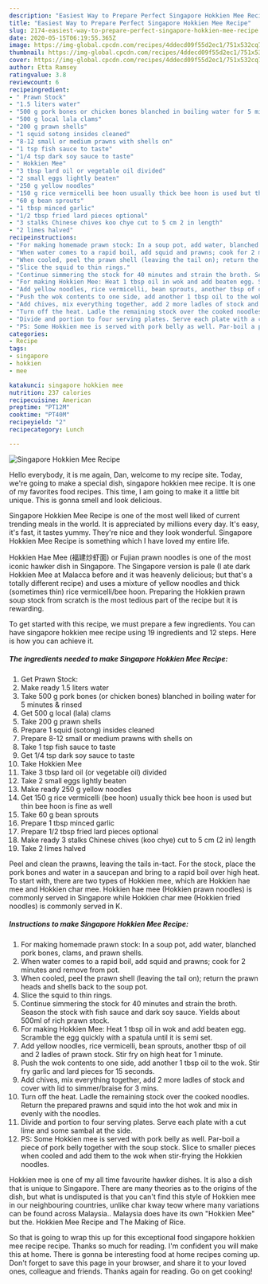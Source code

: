 ```yaml
---
description: "Easiest Way to Prepare Perfect Singapore Hokkien Mee Recipe"
title: "Easiest Way to Prepare Perfect Singapore Hokkien Mee Recipe"
slug: 2174-easiest-way-to-prepare-perfect-singapore-hokkien-mee-recipe
date: 2020-05-15T06:19:55.365Z
image: https://img-global.cpcdn.com/recipes/4ddecd09f55d2ec1/751x532cq70/singapore-hokkien-mee-recipe-recipe-main-photo.jpg
thumbnail: https://img-global.cpcdn.com/recipes/4ddecd09f55d2ec1/751x532cq70/singapore-hokkien-mee-recipe-recipe-main-photo.jpg
cover: https://img-global.cpcdn.com/recipes/4ddecd09f55d2ec1/751x532cq70/singapore-hokkien-mee-recipe-recipe-main-photo.jpg
author: Etta Ramsey
ratingvalue: 3.8
reviewcount: 6
recipeingredient:
- " Prawn Stock"
- "1.5 liters water"
- "500 g pork bones or chicken bones blanched in boiling water for 5 minutes  rinsed"
- "500 g local lala clams"
- "200 g prawn shells"
- "1 squid sotong insides cleaned"
- "8-12 small or medium prawns with shells on"
- "1 tsp fish sauce to taste"
- "1/4 tsp dark soy sauce to taste"
- " Hokkien Mee"
- "3 tbsp lard oil or vegetable oil divided"
- "2 small eggs lightly beaten"
- "250 g yellow noodles"
- "150 g rice vermicelli bee hoon usually thick bee hoon is used but thin bee hoon is fine as well"
- "60 g bean sprouts"
- "1 tbsp minced garlic"
- "1/2 tbsp fried lard pieces optional"
- "3 stalks Chinese chives koo chye cut to 5 cm 2 in length"
- "2 limes halved"
recipeinstructions:
- "For making homemade prawn stock: In a soup pot, add water, blanched pork bones, clams, and prawn shells."
- "When water comes to a rapid boil, add squid and prawns; cook for 2 minutes and remove from pot."
- "When cooled, peel the prawn shell (leaving the tail on); return the prawn heads and shells back to the soup pot."
- "Slice the squid to thin rings."
- "Continue simmering the stock for 40 minutes and strain the broth. Season the stock with fish sauce and dark soy sauce. Yields about 500ml of rich prawn stock."
- "For making Hokkien Mee: Heat 1 tbsp oil in wok and add beaten egg. Scramble the egg quickly with a spatula until it is semi set."
- "Add yellow noodles, rice vermicelli, bean sprouts, another tbsp of oil and 2 ladles of prawn stock. Stir fry on high heat for 1 minute."
- "Push the wok contents to one side, add another 1 tbsp oil to the wok. Stir fry garlic and lard pieces for 15 seconds."
- "Add chives, mix everything together, add 2 more ladles of stock and cover with lid to simmer/braise for 3 mins."
- "Turn off the heat. Ladle the remaining stock over the cooked noodles. Return the prepared prawns and squid into the hot wok and mix in evenly with the noodles."
- "Divide and portion to four serving plates. Serve each plate with a cut lime and some sambal at the side."
- "PS: Some Hokkien mee is served with pork belly as well. Par-boil a piece of pork belly together with the soup stock. Slice to smaller pieces when cooled and add them to the wok when stir-frying the Hokkien noodles."
categories:
- Recipe
tags:
- singapore
- hokkien
- mee

katakunci: singapore hokkien mee 
nutrition: 237 calories
recipecuisine: American
preptime: "PT12M"
cooktime: "PT40M"
recipeyield: "2"
recipecategory: Lunch

---
```



![Singapore Hokkien Mee Recipe](https://img-global.cpcdn.com/recipes/4ddecd09f55d2ec1/751x532cq70/singapore-hokkien-mee-recipe-recipe-main-photo.jpg)

Hello everybody, it is me again, Dan, welcome to my recipe site. Today, we're going to make a special dish, singapore hokkien mee recipe. It is one of my favorites food recipes. This time, I am going to make it a little bit unique. This is gonna smell and look delicious.

Singapore Hokkien Mee Recipe is one of the most well liked of current trending meals in the world. It is appreciated by millions every day. It's easy, it's fast, it tastes yummy. They're nice and they look wonderful. Singapore Hokkien Mee Recipe is something which I have loved my entire life.

Hokkien Hae Mee (福建炒虾面) or Fujian prawn noodles is one of the most iconic hawker dish in Singapore. The Singapore version is pale (I ate dark Hokkien Mee at Malacca before and it was heavenly delicious; but that&#39;s a totally different recipe) and uses a mixture of yellow noodles and thick (sometimes thin) rice vermicelli/bee hoon. Preparing the Hokkien prawn soup stock from scratch is the most tedious part of the recipe but it is rewarding.


To get started with this recipe, we must prepare a few ingredients. You can have singapore hokkien mee recipe using 19 ingredients and 12 steps. Here is how you can achieve it.

<!--inarticleads1-->

##### The ingredients needed to make Singapore Hokkien Mee Recipe:

1. Get  Prawn Stock:
1. Make ready 1.5 liters water
1. Take 500 g pork bones (or chicken bones) blanched in boiling water for 5 minutes &amp; rinsed
1. Get 500 g local (lala) clams
1. Take 200 g prawn shells
1. Prepare 1 squid (sotong) insides cleaned
1. Prepare 8-12 small or medium prawns with shells on
1. Take 1 tsp fish sauce to taste
1. Get 1/4 tsp dark soy sauce to taste
1. Take  Hokkien Mee
1. Take 3 tbsp lard oil (or vegetable oil) divided
1. Take 2 small eggs lightly beaten
1. Make ready 250 g yellow noodles
1. Get 150 g rice vermicelli (bee hoon) usually thick bee hoon is used but thin bee hoon is fine as well
1. Take 60 g bean sprouts
1. Prepare 1 tbsp minced garlic
1. Prepare 1/2 tbsp fried lard pieces optional
1. Make ready 3 stalks Chinese chives (koo chye) cut to 5 cm (2 in) length
1. Take 2 limes halved


Peel and clean the prawns, leaving the tails in-tact. For the stock, place the pork bones and water in a saucepan and bring to a rapid boil over high heat. To start with, there are two types of Hokkien mee, which are Hokkien hae mee and Hokkien char mee. Hokkien hae mee (Hokkien prawn noodles) is commonly served in Singapore while Hokkien char mee (Hokkien fried noodles) is commonly served in K. 

<!--inarticleads2-->

##### Instructions to make Singapore Hokkien Mee Recipe:

1. For making homemade prawn stock: In a soup pot, add water, blanched pork bones, clams, and prawn shells.
1. When water comes to a rapid boil, add squid and prawns; cook for 2 minutes and remove from pot.
1. When cooled, peel the prawn shell (leaving the tail on); return the prawn heads and shells back to the soup pot.
1. Slice the squid to thin rings.
1. Continue simmering the stock for 40 minutes and strain the broth. Season the stock with fish sauce and dark soy sauce. Yields about 500ml of rich prawn stock.
1. For making Hokkien Mee: Heat 1 tbsp oil in wok and add beaten egg. Scramble the egg quickly with a spatula until it is semi set.
1. Add yellow noodles, rice vermicelli, bean sprouts, another tbsp of oil and 2 ladles of prawn stock. Stir fry on high heat for 1 minute.
1. Push the wok contents to one side, add another 1 tbsp oil to the wok. Stir fry garlic and lard pieces for 15 seconds.
1. Add chives, mix everything together, add 2 more ladles of stock and cover with lid to simmer/braise for 3 mins.
1. Turn off the heat. Ladle the remaining stock over the cooked noodles. Return the prepared prawns and squid into the hot wok and mix in evenly with the noodles.
1. Divide and portion to four serving plates. Serve each plate with a cut lime and some sambal at the side.
1. PS: Some Hokkien mee is served with pork belly as well. Par-boil a piece of pork belly together with the soup stock. Slice to smaller pieces when cooled and add them to the wok when stir-frying the Hokkien noodles.


Hokkien mee is one of my all time favourite hawker dishes. It is also a dish that is unique to Singapore. There are many theories as to the origins of the dish, but what is undisputed is that you can&#39;t find this style of Hokkien mee in our neighbouring countries, unlike char kway teow where many variations can be found across Malaysia.. Malaysia does have its own &#34;Hokkien Mee&#34; but the. Hokkien Mee Recipe and The Making of Rice. 

So that is going to wrap this up for this exceptional food singapore hokkien mee recipe recipe. Thanks so much for reading. I'm confident you will make this at home. There is gonna be interesting food at home recipes coming up. Don't forget to save this page in your browser, and share it to your loved ones, colleague and friends. Thanks again for reading. Go on get cooking!
